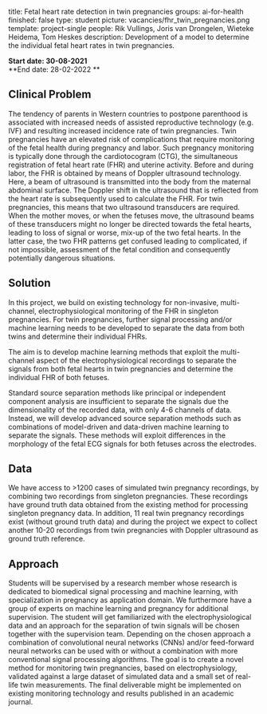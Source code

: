 title: Fetal heart rate detection in twin pregnancies
groups: ai-for-health
finished: false
type: student
picture: vacancies/fhr_twin_pregnancies.png
template: project-single
people: Rik Vullings, Joris van Drongelen, Wieteke Heidema, Tom Heskes
description: Development of a model to determine the individual fetal heart rates in twin pregnancies.

**Start date: 30-08-2021** <br>
**End date: 28-02-2022 **

## Clinical Problem
The tendency of parents in Western countries to postpone parenthood is associated with increased needs of assisted reproductive technology (e.g. IVF) and resulting increased incidence rate of twin pregnancies.  Twin pregnancies have an elevated risk of complications that require monitoring of the fetal health during pregnancy and labor. Such pregnancy monitoring is typically done through the cardiotocogram (CTG), the simultaneous registration of fetal heart rate (FHR) and uterine activity. Before and during labor, the FHR is obtained by means of Doppler ultrasound technology. Here, a beam of ultrasound is transmitted into the body from the maternal abdominal surface. The Doppler shift in the ultrasound that is reflected from the heart rate is subsequently used to calculate the FHR. For twin pregnancies, this means that two ultrasound transducers are required. When the mother moves, or when the fetuses move, the ultrasound beams of these transducers might no longer be directed towards the fetal hearts, leading to loss of signal or worse, mix-up of the two fetal hearts. In the latter case, the two FHR patterns get confused leading to complicated, if not impossible, assessment of the fetal condition and consequently potentially dangerous situations.

## Solution
In this project, we build on existing technology for non-invasive, multi-channel, electrophysiological monitoring of the FHR in singleton pregnancies. For twin pregnancies, further signal processing and/or machine learning needs to be developed to separate the data from both twins and determine their individual FHRs.

The aim is to develop machine learning methods that exploit the multi-channel aspect of the electrophysiological recordings to separate the signals from both fetal hearts in twin pregnancies and determine the individual FHR of both fetuses.

Standard source separation methods like principal or independent component analysis are insufficient to separate the signals due the dimensionality of the recorded data, with only 4-6 channels of data. Instead, we will develop advanced source separation methods such as combinations of model-driven and data-driven machine learning to separate the signals. These methods will exploit differences in the morphology of the fetal ECG signals for both fetuses across the electrodes.

## Data
We have access to >1200 cases of simulated twin pregnancy recordings, by combining two recordings from singleton pregnancies. These recordings have ground truth data obtained from the existing method for processing singleton pregnancy data. In addition, 11 real twin pregnancy recordings exist (without ground truth data) and during the project we expect to collect another 10-20 recordings from twin pregnancies with Doppler ultrasound as ground truth reference.

## Approach
Students will be supervised by a research member whose research is dedicated to biomedical signal processing and machine learning, with specialization in pregnancy as application domain. We furthermore have a group of experts on machine learning and pregnancy for additional supervision. The student will get familiarized with the electrophysiological data and an approach for the separation of twin signals will be chosen together with the supervision team. Depending on the chosen approach a combination of convolutional neural networks (CNNs) and/or feed-forward neural networks can be used with or without a combination with more conventional signal processing algorithms. The goal is to create a novel method for monitoring twin pregnancies, based on electrophysiology, validated against a large dataset of simulated data and a small set of real-life twin measurements. The final deliverable might be implemented on existing monitoring technology and results published in an academic journal.
